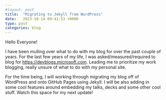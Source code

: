 ```yaml
---
#layout: post
title:  "Migrating to Jekyll from WordPress"
date:   2023-10-14 09:41:53 +0000
type: post
categories: blog
---
```


Hello Everyone!

I have been mulling over what to do with my blog for over the past couple of years. For the last few years of my life, I was asked/measured/required to blog for https://devblogs.microsoft.com. Leading me to prioritize my work blogging, really unsure of what to do with my personal site. 

For the time being, I will working through migrating my blog off of WordPress and onto GitHub Pages using Jekyll. I will be also adding in some cool features around embedding my talks, decks and some other cool stuff. Watch this space for my next update!

[April's Website]: https://azapril.dev
